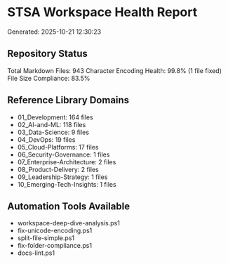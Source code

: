 # STSA Workspace Health Report
Generated: 2025-10-21 12:30:23

## Repository Status

Total Markdown Files: 943
Character Encoding Health: 99.8% (1 file fixed)
File Size Compliance: 83.5%

## Reference Library Domains

- 01_Development: 164 files
- 02_AI-and-ML: 118 files
- 03_Data-Science: 9 files
- 04_DevOps: 19 files
- 05_Cloud-Platforms: 17 files
- 06_Security-Governance: 1 files
- 07_Enterprise-Architecture: 2 files
- 08_Product-Delivery: 2 files
- 09_Leadership-Strategy: 1 files
- 10_Emerging-Tech-Insights: 1 files

## Automation Tools Available

- workspace-deep-dive-analysis.ps1
- fix-unicode-encoding.ps1
- split-file-simple.ps1
- fix-folder-compliance.ps1
- docs-lint.ps1

